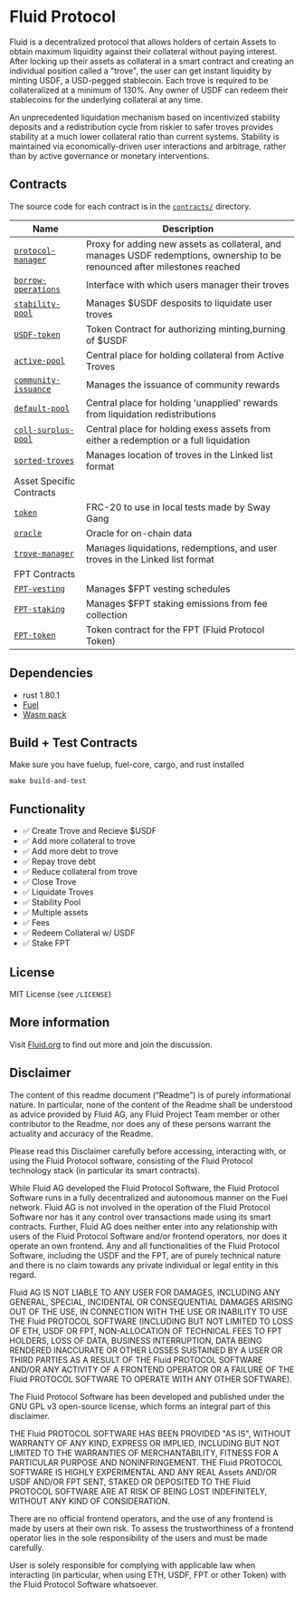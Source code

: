 # Fluid Protocol

Fluid is a decentralized protocol that allows holders of certain Assets to obtain maximum liquidity against
their collateral without paying interest. After locking up their assets as collateral in a smart contract and
creating an individual position called a "trove", the user can get instant liquidity by minting USDF,
a USD-pegged stablecoin. Each trove is required to be collateralized at a minimum of 130%. Any
owner of USDF can redeem their stablecoins for the underlying collateral at any time.

An unprecedented liquidation mechanism based on incentivized stability deposits and a redistribution
cycle from riskier to safer troves provides stability at a much lower collateral ratio than current
systems. Stability is maintained via economically-driven user interactions and arbitrage, rather
than by active governance or monetary interventions.

## Contracts

The source code for each contract is in the [`contracts/`](contracts/)
directory.

| Name                                                          | Description                                                                                                                 |
| ------------------------------------------------------------- | --------------------------------------------------------------------------------------------------------------------------- |
| [`protocol-manager`](contracts/protocol-manager-contract)     | Proxy for adding new assets as collateral, and manages USDF redemptions, ownership to be renounced after milestones reached |
| [`borrow-operations`](contracts/borrow-operations-contract)   | Interface with which users manager their troves                                                                             |
| [`stability-pool`](contracts/stability-pool-contract)         | Manages $USDF desposits to liquidate user troves                                                                            |
| [`USDF-token`](contracts/usdf-token-contract)                 | Token Contract for authorizing minting,burning of $USDF                                                                     |
| [`active-pool`](contracts/active-pool-contract)               | Central place for holding collateral from Active Troves                                                                     |
| [`community-issuance`](contracts/community-issuance-contract) | Manages the issuance of community rewards                                                                                   |
| [`default-pool`](contracts/default-pool-contract)             | Central place for holding 'unapplied' rewards from liquidation redistributions                                              |
| [`coll-surplus-pool`](contracts/coll-surplus-pool-contract)   | Central place for holding exess assets from either a redemption or a full liquidation                                       |
| [`sorted-troves`](contracts/sorted-troves-contract)           | Manages location of troves in the Linked list format                                                                        |
| Asset Specific Contracts                                      |
| [`token`](contracts/token-contract)                           | FRC-20 to use in local tests made by Sway Gang                                                                              |
| [`oracle`](contracts/oracle-contract)                         | Oracle for on-chain data                                                                                                    |
| [`trove-manager`](contracts/trove-manager-contract)           | Manages liquidations, redemptions, and user troves in the Linked list format                                                |
| FPT Contracts                                                 |
| [`FPT-vesting`](contracts/vesting-contract)                   | Manages $FPT vesting schedules                                                                                              |
| [`FPT-staking`](contracts/staking-contract)                   | Manages $FPT staking emissions from fee collection                                                                          |
| [`FPT-token`](contracts/fpt-token-contract)                   | Token contract for the FPT (Fluid Protocol Token)                                                                           |

## Dependencies

- rust 1.80.1
- [Fuel](https://fuel.network/)
- [Wasm pack](https://github.com/FuelLabs/fuels-rs?tab=readme-ov-file#how-to-run-wasm-tests)

## Build + Test Contracts

Make sure you have fuelup, fuel-core, cargo, and rust installed

```
make build-and-test
```

## Functionality

- ✅ Create Trove and Recieve $USDF
- ✅ Add more collateral to trove
- ✅ Add more debt to trove
- ✅ Repay trove debt
- ✅ Reduce collateral from trove
- ✅ Close Trove
- ✅ Liquidate Troves
- ✅ Stability Pool
- ✅ Multiple assets
- ✅ Fees
- ✅ Redeem Collateral w/ USDF
- ✅ Stake FPT

## License

MIT License (see `/LICENSE`)

## More information

Visit [Fluid.org](https://www.Fluid.org) to find out more and join the discussion.

## Disclaimer

The content of this readme document (“Readme”) is of purely informational nature. In particular, none of the content of the Readme shall be understood as advice provided by Fluid AG, any Fluid Project Team member or other contributor to the Readme, nor does any of these persons warrant the actuality and accuracy of the Readme.

Please read this Disclaimer carefully before accessing, interacting with, or using the Fluid Protocol software, consisting of the Fluid Protocol technology stack (in particular its smart contracts).

While Fluid AG developed the Fluid Protocol Software, the Fluid Protocol Software runs in a fully decentralized and autonomous manner on the Fuel network. Fluid AG is not involved in the operation of the Fluid Protocol Software nor has it any control over transactions made using its smart contracts. Further, Fluid AG does neither enter into any relationship with users of the Fluid Protocol Software and/or frontend operators, nor does it operate an own frontend. Any and all functionalities of the Fluid Protocol Software, including the USDF and the FPT, are of purely technical nature and there is no claim towards any private individual or legal entity in this regard.

Fluid AG IS NOT LIABLE TO ANY USER FOR DAMAGES, INCLUDING ANY GENERAL, SPECIAL, INCIDENTAL OR CONSEQUENTIAL DAMAGES ARISING OUT OF THE USE, IN CONNECTION WITH THE USE OR INABILITY TO USE THE Fluid PROTOCOL SOFTWARE (INCLUDING BUT NOT LIMITED TO LOSS OF ETH, USDF OR FPT, NON-ALLOCATION OF TECHNICAL FEES TO FPT HOLDERS, LOSS OF DATA, BUSINESS INTERRUPTION, DATA BEING RENDERED INACCURATE OR OTHER LOSSES SUSTAINED BY A USER OR THIRD PARTIES AS A RESULT OF THE Fluid PROTOCOL SOFTWARE AND/OR ANY ACTIVITY OF A FRONTEND OPERATOR OR A FAILURE OF THE Fluid PROTOCOL SOFTWARE TO OPERATE WITH ANY OTHER SOFTWARE).

The Fluid Protocol Software has been developed and published under the GNU GPL v3 open-source license, which forms an integral part of this disclaimer.

THE Fluid PROTOCOL SOFTWARE HAS BEEN PROVIDED "AS IS", WITHOUT WARRANTY OF ANY KIND, EXPRESS OR IMPLIED, INCLUDING BUT NOT LIMITED TO THE WARRANTIES OF MERCHANTABILITY, FITNESS FOR A PARTICULAR PURPOSE AND NONINFRINGEMENT. THE Fluid PROTOCOL SOFTWARE IS HIGHLY EXPERIMENTAL AND ANY REAL Assets AND/OR USDF AND/OR FPT SENT, STAKED OR DEPOSITED TO THE Fluid PROTOCOL SOFTWARE ARE AT RISK OF BEING LOST INDEFINITELY, WITHOUT ANY KIND OF CONSIDERATION.

There are no official frontend operators, and the use of any frontend is made by users at their own risk. To assess the trustworthiness of a frontend operator lies in the sole responsibility of the users and must be made carefully.

User is solely responsible for complying with applicable law when interacting (in particular, when using ETH, USDF, FPT or other Token) with the Fluid Protocol Software whatsoever.
